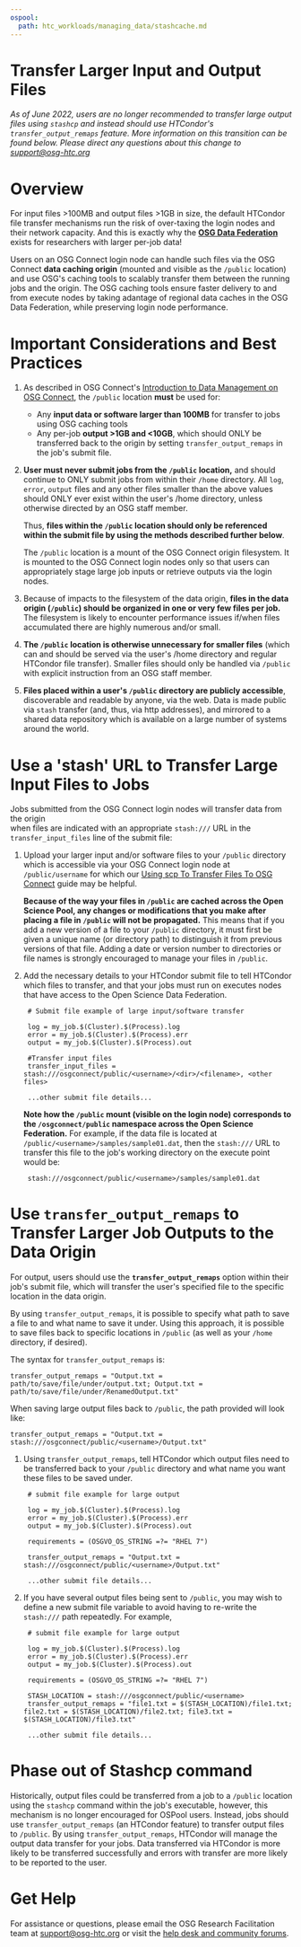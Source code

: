 ```yaml
---
ospool:
  path: htc_workloads/managing_data/stashcache.md
---
```


Transfer Larger Input and Output Files 
====================================

*As of June 2022, users are no longer recommended to transfer large output files using `stashcp` and instead should use HTCondor's `transfer_output_remaps` feature. More information on this transition can be found below. Please direct any questions about this change to support@osg-htc.org*

# Overview

For input files >100MB and output files >1GB in size, the default HTCondor file transfer mechanisms
run the risk of over-taxing the login nodes and their network capacity. And this is exactly why the 
**[OSG Data Federation](https://opensciencegrid.org/about/osdf/)** exists for researchers with larger 
per-job data!

Users on an
OSG Connect login node can handle such files via the OSG Connect **data caching origin** 
(mounted and visible as the `/public` location) and use OSG's caching tools to 
scalably transfer them between the running jobs and the origin. 
The OSG caching tools ensure faster delivery to and from execute nodes by taking adantage of 
regional data caches in the OSG Data Federation, while preserving login node performance.

# Important Considerations and Best Practices

1. As described in OSG Connect's [Introduction to Data Management on OSG Connect](../../../htc_workloads/managing_data/osgconnect-storage/), 
the `/public` location **must** be used for:

	- Any **input data or software larger than 100MB** for 
	transfer to jobs using OSG caching tools
	- Any per-job **output >1GB and <10GB**, which 
	should ONLY be transferred back to the origin by setting `transfer_output_remaps` in the job's submit file. 

2. **User must never submit jobs from the `/public` location,** and should continue to 
ONLY submit jobs from within their `/home` directory. All `log`, `error`, `output` 
files and any other files smaller than the above values should ONLY ever
exist within the user's /home directory, unless otherwise directed by an OSG staff member. 

	Thus, **files within the `/public` location should only be referenced within 
	the submit file by using the methods described further below**.
	
	The `/public` location is a mount of the OSG Connect origin filesystem. It is mounted to the 
	OSG Connect login nodes only so that users can appropriately stage large job inputs or retrieve outputs via 
	the login nodes.

3. Because of impacts to the filesystem of the data origin, **files in the data origin (`/public`) should 
be organized in one or very few files per job.** The filesystem is likely to encounter performance issues 
if/when files accumulated there are highly numerous and/or small.

4. **The `/public` location is otherwise unnecessary for smaller files** (which can and should be served 
via the user's /home directory and regular HTCondor file transfer). Smaller files should only be handled 
via `/public` with explicit instruction from an OSG staff member.

5. **Files placed within a user's `/public` directory are publicly accessible**, 
discoverable and readable by anyone, via the web. Data is made public via `stash` 
transfer (and, thus, via http addresses), and mirrored to a shared data repository 
which is available on a large number of systems around the world.


# Use a 'stash' URL to Transfer Large Input Files to Jobs 

Jobs submitted from the OSG Connect login nodes will transfer data from the origin  
when files are indicated with an appropriate `stash:///` URL in the `transfer_input_files` line 
of the submit file:

1. Upload your larger input and/or software files to your `/public` directory 
which is accessible via your OSG Connect login node at `/public/username` 
for which our 
[Using scp To Transfer Files To OSG Connect](../../../htc_workloads/managing_data/scp/) 
guide may be helpful.

	**Because of the way your files in `/public` are cached across the Open Science Pool, 
	any changes or modifications that you make after placing a file in `/public`
	will not be propagated.** This means that if you add a new version 
	of a file to your `/public` directory, it must first be given a unique name (or directory path)
	to distinguish it from previous versions of that file. Adding a date or 
	version number to directories or file names is strongly encouraged to manage your files in 
	`/public`.

2. Add the necessary details to your HTCondor submit file to tell 
HTCondor which files to transfer, and that your jobs must run on executes nodes that 
have access to the Open Science Data Federation.

		# Submit file example of large input/software transfer
		
		log = my_job.$(Cluster).$(Process).log
		error = my_job.$(Cluster).$(Process).err
		output = my_job.$(Cluster).$(Process).out
		
		#Transfer input files
		transfer_input_files = stash:///osgconnect/public/<username>/<dir>/<filename>, <other files>
		
		...other submit file details...

	
	**Note how the `/public` mount (visible on the login node) corresponds to the `/osgconnect/public` namespace 
	across the Open Science Federation.** For example, if the data file is located at 
	`/public/<username>/samples/sample01.dat`, then the `stash:///` URL to 
	transfer this file to the job's working directory on the execute point would be:

		stash:///osgconnect/public/<username>/samples/sample01.dat

# Use `transfer_output_remaps` to Transfer Larger Job Outputs to the Data Origin

For output, users should use the **`transfer_output_remaps`** option within their job's submit file, 
which will transfer the user's specified file to the specific location in the data origin. 

By using `transfer_output_remaps`, it is possible to specify what path to save a file to and what name to save it under. Using this approach, it is possible to save files back to specific locations in `/public` (as well as your `/home` directory, if desired).

The syntax for `transfer_output_remaps` is: 

```
transfer_output_remaps = "Output.txt = path/to/save/file/under/output.txt; Output.txt = path/to/save/file/under/RenamedOutput.txt"
```

When saving large output files back to `/public`, the path provided will look like: 

```
transfer_output_remaps = "Output.txt = stash:///osgconnect/public/<username>/Output.txt"
```	
	
1. Using `transfer_output_remaps`, tell HTCondor which output files need to be transferred back to your `/public` directory and what name you want these files to be saved under. 

		# submit file example for large output
		
		log = my_job.$(Cluster).$(Process).log
		error = my_job.$(Cluster).$(Process).err
		output = my_job.$(Cluster).$(Process).out
		
		requirements = (OSGVO_OS_STRING =?= "RHEL 7")
		
		transfer_output_remaps = "Output.txt = stash:///osgconnect/public/<username>/Output.txt"
		
		...other submit file details...

2. If you have several output files being sent to `/public`, you may wish to define a new submit file variable to avoid having to re-write the `stash:///` path repeatedly. For example, 

		# submit file example for large output
		
		log = my_job.$(Cluster).$(Process).log
		error = my_job.$(Cluster).$(Process).err
		output = my_job.$(Cluster).$(Process).out
		
		requirements = (OSGVO_OS_STRING =?= "RHEL 7")
		
		STASH_LOCATION = stash:///osgconnect/public/<username>
		transfer_output_remaps = "file1.txt = $(STASH_LOCATION)/file1.txt; file2.txt = $(STASH_LOCATION)/file2.txt; file3.txt = $(STASH_LOCATION)/file3.txt"
		
		...other submit file details...


<!--
As described in [Important Considerations](#important-considerations), 
once a file is added to `/public` any changes and modifications made 
to the file will not be propagated due to caching. In the event that your 
jobs need to be resubmitted or restarted, we strongly recommend that your 
larger output files be given unique names in `/public`. If your jobs aren't already 
structured to provide unique output filenames, several options are to include 
[epoch](https://en.wikipedia.org/wiki/Unix_time) time, cluster and process ID, or other unique variables. For example, renaming a file to contain cluster and process ID information could look like: 

	transfer_output_remaps = "file.txt = $(STASH_LOCATION)/$(ClusterId)_$(ProcId)_file.txt"
	
Cluster ID and Process ID are HTCondor pre-defined variables. Additional pre-defined variables can be found in the (HTCondor manual)[https://readthedocs.org/projects/htcondor/downloads/pdf/latest/].

--->

# Phase out of Stashcp command

Historically, output files could be transferred from a job to a `/public` location using the `stashcp` command within the job's executable, however, this mechanism is no longer encouraged for OSPool users. Instead, jobs should use `transfer_output_remaps` (an HTCondor feature) to transfer output files to `/public`. By using `transfer_output_remaps`, HTCondor will manage the output data transfer for your jobs. Data transferred via HTCondor is more likely to be transferred successfully and errors with transfer are more likely to be reported to the user. 

# Get Help

For assistance or questions, please email the OSG Research Facilitation team 
at [support@osg-htc.org](mailto:support@osg-htc.org) or visit 
the [help desk and community forums](http://support.opensciencegrid.org).
